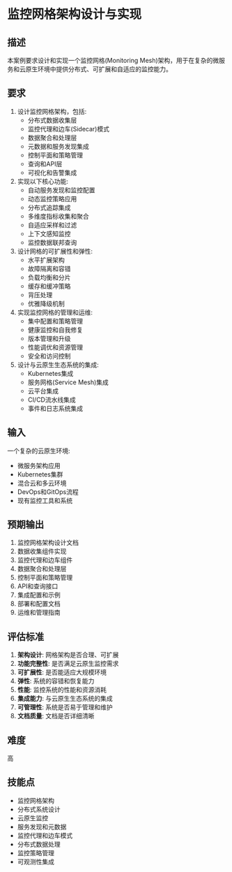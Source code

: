 # 监控网格架构设计与实现

## 描述

本案例要求设计和实现一个监控网格(Monitoring Mesh)架构，用于在复杂的微服务和云原生环境中提供分布式、可扩展和自适应的监控能力。

## 要求

1. 设计监控网格架构，包括:
   - 分布式数据收集层
   - 监控代理和边车(Sidecar)模式
   - 数据聚合和处理层
   - 元数据和服务发现集成
   - 控制平面和策略管理
   - 查询和API层
   - 可视化和告警集成
2. 实现以下核心功能:
   - 自动服务发现和监控配置
   - 动态监控策略应用
   - 分布式追踪集成
   - 多维度指标收集和聚合
   - 自适应采样和过滤
   - 上下文感知监控
   - 监控数据联邦查询
3. 设计网格的可扩展性和弹性:
   - 水平扩展架构
   - 故障隔离和容错
   - 负载均衡和分片
   - 缓存和缓冲策略
   - 背压处理
   - 优雅降级机制
4. 实现监控网格的管理和运维:
   - 集中配置和策略管理
   - 健康监控和自我修复
   - 版本管理和升级
   - 性能调优和资源管理
   - 安全和访问控制
5. 设计与云原生生态系统的集成:
   - Kubernetes集成
   - 服务网格(Service Mesh)集成
   - 云平台集成
   - CI/CD流水线集成
   - 事件和日志系统集成

## 输入

一个复杂的云原生环境:
- 微服务架构应用
- Kubernetes集群
- 混合云和多云环境
- DevOps和GitOps流程
- 现有监控工具和系统

## 预期输出

1. 监控网格架构设计文档
2. 数据收集组件实现
3. 监控代理和边车组件
4. 数据聚合和处理层
5. 控制平面和策略管理
6. API和查询接口
7. 集成配置和示例
8. 部署和配置文档
9. 运维和管理指南

## 评估标准

1. **架构设计**: 网格架构是否合理、可扩展
2. **功能完整性**: 是否满足云原生监控需求
3. **可扩展性**: 是否能适应大规模环境
4. **弹性**: 系统的容错和恢复能力
5. **性能**: 监控系统的性能和资源消耗
6. **集成能力**: 与云原生生态系统的集成
7. **可管理性**: 系统是否易于管理和维护
8. **文档质量**: 文档是否详细清晰

## 难度

高

## 技能点

- 监控网格架构
- 分布式系统设计
- 云原生监控
- 服务发现和元数据
- 监控代理和边车模式
- 分布式数据处理
- 监控策略管理
- 可观测性集成